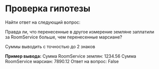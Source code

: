 # Проверка гипотезы

Найти ответ на следующий вопрос:

Правда ли, что перенесенные в другое измерение земляне заплатили за RoomService больше, чем перенесенные марсиане?

Суммы выводить с точностью до 2 знаков

**Пример вывода:**
Сумма RoomService землян: 1234.56
Сумма RoomService марсиан: 7890.12
Ответ на вопрос: False